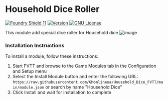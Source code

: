 # Household Dice Roller

[![Foundry Shield 11]][Foundry URL]
[![Version]][Version URL]
[![GNU License]][GNU URL]

This module add special dice roller for Household dice
![image](https://github.com/user-attachments/assets/ec064863-6f28-438e-a833-b1d135121f9d)


### Installation Instructions

To install a module, follow these instructions:

1. Start FVTT and browse to the Game Modules tab in the Configuration and Setup menu
2. Select the Install Module button and enter the following URL: `https://raw.githubusercontent.com/GMonlineua/Household_Dice_FVTT/main/module.json` or search by name "Household Dice"
3. Click Install and wait for installation to complete

[Foundry Shield 11]: https://img.shields.io/badge/Foundry-12-informational?style=flat-square
[Foundry URL]: https://foundryvtt.com

[Version]: https://img.shields.io/badge/Version-1.2-orange?style=flat-square
[Version URL]: https://github.com/GMonlineua/Household_Dice_FVTT

[GNU License]: https://img.shields.io/badge/License-GNU-green?style=flat-square
[GNU URL]: https://github.com/GMonlineua/Household_Dice_FVTT/blob/main/LICENSE.md
